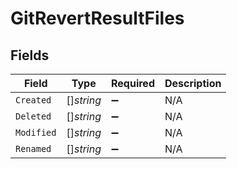 # GitRevertResultFiles


## Fields

| Field              | Type               | Required           | Description        |
| ------------------ | ------------------ | ------------------ | ------------------ |
| `Created`          | []*string*         | :heavy_minus_sign: | N/A                |
| `Deleted`          | []*string*         | :heavy_minus_sign: | N/A                |
| `Modified`         | []*string*         | :heavy_minus_sign: | N/A                |
| `Renamed`          | []*string*         | :heavy_minus_sign: | N/A                |